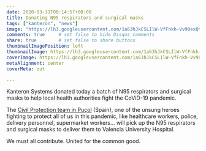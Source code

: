 ```yaml
---
date: 2020-03-31T00:14:57+00:00
title: Donating N95 respirators and surgical masks
tags: ["kanteron", "news"]
image: "https://lh3.googleusercontent.com/1a63hJkCSLIlW-VfFnkh-Vv90exQtD1zYU3oxlBpWMLXDxU3m050RB8nWPbMtRpTH8z273mGnT6nSW6r_Wpdy2OaKR_MyWh-q7UaPz9d6wNURAexqlbghRqER73rUcBBmaRq0BDxH3c=w1920-h1080"
comments: true     # set false to hide Disqus comments  
share: true        # set false to share buttons
thumbnailImagePosition: left
thumbnailImage: https://lh3.googleusercontent.com/1a63hJkCSLIlW-VfFnkh-Vv90exQtD1zYU3oxlBpWMLXDxU3m050RB8nWPbMtRpTH8z273mGnT6nSW6r_Wpdy2OaKR_MyWh-q7UaPz9d6wNURAexqlbghRqER73rUcBBmaRq0BDxH3c=w1920-h1080
coverImage: https://lh3.googleusercontent.com/1a63hJkCSLIlW-VfFnkh-Vv90exQtD1zYU3oxlBpWMLXDxU3m050RB8nWPbMtRpTH8z273mGnT6nSW6r_Wpdy2OaKR_MyWh-q7UaPz9d6wNURAexqlbghRqER73rUcBBmaRq0BDxH3c=w1920-h1080
metaAlignment: center
coverMeta: out

---
```


Kanteron Systems donated today a batch of N95 respirators and surgical masks to help local health authorities fight the CoViD-19 pandemic.

<!--more-->

The [Civil Protection team in Puçol](https://www.facebook.com/ProteccioCivilPucol) (Spain), one of the unsung heroes fighting to protect all of us in this pandemic, like healthcare workers, police, delivery personnel, supermarket workers... will pick up the N95 respirators and surgical masks to deliver them to Valencia University Hospital.

We must all contribute. United for the common good.
